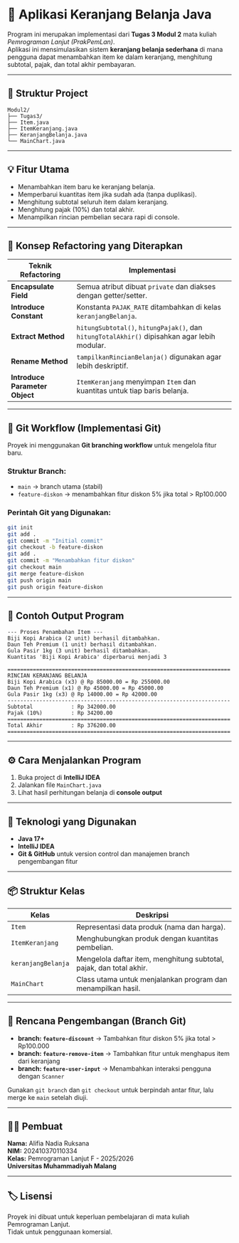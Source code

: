 # 🛒 Aplikasi Keranjang Belanja Java

Program ini merupakan implementasi dari **Tugas 3 Modul 2** mata kuliah *Pemrograman Lanjut (PrakPemLan)*.  
Aplikasi ini mensimulasikan sistem **keranjang belanja sederhana** di mana pengguna dapat menambahkan item ke dalam keranjang, menghitung subtotal, pajak, dan total akhir pembayaran.

---

## 📂 Struktur Project

```
Modul2/
├── Tugas3/
├── Item.java
├── ItemKeranjang.java
├── KeranjangBelanja.java
└── MainChart.java
```


---

## 💡 Fitur Utama

- Menambahkan item baru ke keranjang belanja.
- Memperbarui kuantitas item jika sudah ada (tanpa duplikasi).
- Menghitung subtotal seluruh item dalam keranjang.
- Menghitung pajak (10%) dan total akhir.
- Menampilkan rincian pembelian secara rapi di console.

---

## 🧠 Konsep Refactoring yang Diterapkan

| Teknik Refactoring | Implementasi |
|--------------------|--------------|
| **Encapsulate Field** | Semua atribut dibuat `private` dan diakses dengan getter/setter. |
| **Introduce Constant** | Konstanta `PAJAK_RATE` ditambahkan di kelas `keranjangBelanja`. |
| **Extract Method** | `hitungSubtotal()`, `hitungPajak()`, dan `hitungTotalAkhir()` dipisahkan agar lebih modular. |
| **Rename Method** | `tampilkanRincianBelanja()` digunakan agar lebih deskriptif. |
| **Introduce Parameter Object** | `ItemKeranjang` menyimpan `Item` dan kuantitas untuk tiap baris belanja. |

---

## 🌿 Git Workflow (Implementasi Git)

Proyek ini menggunakan **Git branching workflow** untuk mengelola fitur baru.

### Struktur Branch:
- `main` → branch utama (stabil)
- `feature-diskon` → menambahkan fitur diskon 5% jika total > Rp100.000

### Perintah Git yang Digunakan:
```bash
git init
git add .
git commit -m "Initial commit"
git checkout -b feature-diskon
git add .
git commit -m "Menambahkan fitur diskon"
git checkout main
git merge feature-diskon
git push origin main
git push origin feature-diskon
```

---

## 🧾 Contoh Output Program

```
--- Proses Penambahan Item ---
Biji Kopi Arabica (2 unit) berhasil ditambahkan.
Daun Teh Premium (1 unit) berhasil ditambahkan.
Gula Pasir 1kg (3 unit) berhasil ditambahkan.
Kuantitas 'Biji Kopi Arabica' diperbarui menjadi 3

======================================================================
RINCIAN KERANJANG BELANJA
Biji Kopi Arabica (x3) @ Rp 85000.00 = Rp 255000.00
Daun Teh Premium (x1) @ Rp 45000.00 = Rp 45000.00
Gula Pasir 1kg (x3) @ Rp 14000.00 = Rp 42000.00
----------------------------------------------------------------------
Subtotal            : Rp 342000.00
Pajak (10%)         : Rp 34200.00
======================================================================
Total Akhir         : Rp 376200.00
======================================================================
```


---

## ⚙️ Cara Menjalankan Program

1. Buka project di **IntelliJ IDEA**
2. Jalankan file `MainChart.java`
3. Lihat hasil perhitungan belanja di **console output**

---

## 🧰 Teknologi yang Digunakan

- **Java 17+**
- **IntelliJ IDEA**
- **Git & GitHub** untuk version control dan manajemen branch pengembangan fitur

---

## 📦 Struktur Kelas

| Kelas | Deskripsi |
|--------|------------|
| `Item` | Representasi data produk (nama dan harga). |
| `ItemKeranjang` | Menghubungkan produk dengan kuantitas pembelian. |
| `keranjangBelanja` | Mengelola daftar item, menghitung subtotal, pajak, dan total akhir. |
| `MainChart` | Class utama untuk menjalankan program dan menampilkan hasil. |

---

## 🧩 Rencana Pengembangan (Branch Git)

- **branch: `feature-discount`** → Tambahkan fitur diskon 5% jika total > Rp100.000
- **branch: `feature-remove-item`** → Tambahkan fitur untuk menghapus item dari keranjang
- **branch: `feature-user-input`** → Menambahkan interaksi pengguna dengan `Scanner`

Gunakan `git branch` dan `git checkout` untuk berpindah antar fitur, lalu merge ke `main` setelah diuji.

---

## 👨‍💻 Pembuat

**Nama:** Alifia Nadia Ruksana  
**NIM:** 202410370110334  
**Kelas:** Pemrograman Lanjut F - 2025/2026  
**Universitas Muhammadiyah Malang**

---

## 🏷️ Lisensi

Proyek ini dibuat untuk keperluan pembelajaran di mata kuliah Pemrograman Lanjut.  
Tidak untuk penggunaan komersial.
